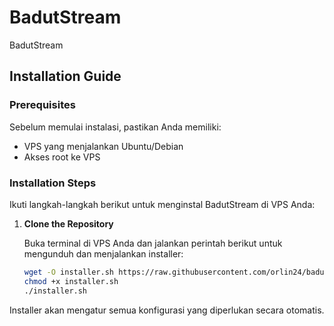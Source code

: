 # BadutStream

BadutStream

## Installation Guide

### Prerequisites

Sebelum memulai instalasi, pastikan Anda memiliki:

- VPS yang menjalankan Ubuntu/Debian
- Akses root ke VPS

### Installation Steps

Ikuti langkah-langkah berikut untuk menginstal BadutStream di VPS Anda:

1. **Clone the Repository**

   Buka terminal di VPS Anda dan jalankan perintah berikut untuk mengunduh dan menjalankan installer:

   ```bash
   wget -O installer.sh https://raw.githubusercontent.com/orlin24/badutstream/main/installer.sh
   chmod +x installer.sh
   ./installer.sh
   ```

Installer akan mengatur semua konfigurasi yang diperlukan secara otomatis.

